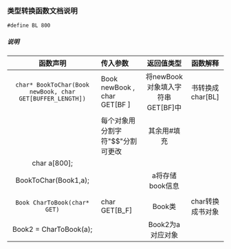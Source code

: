 ### 类型转换函数文档说明

``#define BL 800 ``

##### 说明

|                           函数声明                           | 传入参数                                                     |            返回值类型            |     函数解释     |
| :----------------------------------------------------------: | :----------------------------------------------------------- | :------------------------------: | :--------------: |
| ```char* BookToChar(Book newBook, char GET[BUFFER_LENGTH])``` | Book newBook ,                                   char GET[BF ] | 将newBook对象填入字符串GET[BF]中 | 书转换成char[BL] |
|                                                              | 每个对象用分割字符"$$"分割可更改                             |           其余用#填充            |                  |
|                         char a[800];                         |                                                              |                                  |                  |
|                     BookToChar(Book1,a);                     |                                                              |         a将存储book信息          |                  |
|                                                              |                                                              |                                  |                  |
|               ```Book CharToBook(char* GET)```               | char GET[B_F]                                                |              Book类              | char转换成书对象 |
|                    Book2 = CharToBook(a);                    |                                                              |         Book2为a对应对象         |                  |